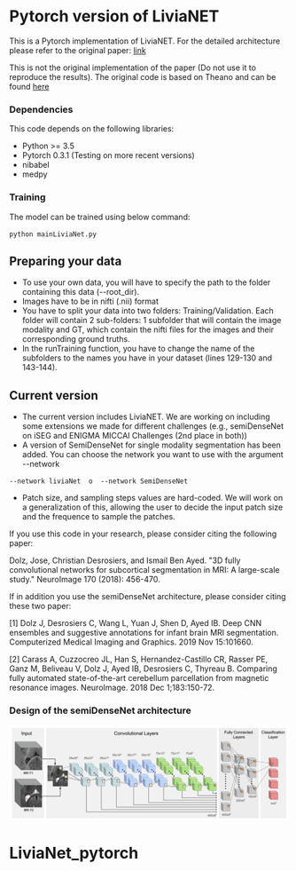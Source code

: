 # Pytorch version of LiviaNET

This is a Pytorch implementation of LiviaNET. For the detailed architecture please refer to the original paper: [link](https://arxiv.org/pdf/1612.03925.pdf)

This is not the original implementation of the paper (Do not use it to reproduce the results). The original code is based on Theano and can be found [here](https://github.com/josedolz/LiviaNET)


### Dependencies
This code depends on the following libraries:

- Python >= 3.5
- Pytorch 0.3.1 (Testing on more recent versions)
- nibabel
- medpy


### Training

The model can be trained using below command:  
```
python mainLiviaNet.py
```

## Preparing your data
- To use your own data, you will have to specify the path to the folder containing this data (--root_dir).
- Images have to be in nifti (.nii) format
- You have to split your data into two folders: Training/Validation. Each folder will contain 2 sub-folders: 1 subfolder that will contain the image modality and GT, which contain the nifti files for the images and their corresponding ground truths. 
- In the runTraining function, you have to change the name of the subfolders to the names you have in your dataset (lines 129-130 and 143-144).

## Current version
- The current version includes LiviaNET. We are working on including some extensions we made for different challenges (e.g., semiDenseNet on iSEG and ENIGMA MICCAI Challenges (2nd place in both))
- A version of SemiDenseNet for single modality segmentation has been added. You can choose the network you want to use with the argument --network
```
--network liviaNet  o  --network SemiDenseNet
```
- Patch size, and sampling steps values are hard-coded. We will work on a generalization of this, allowing the user to decide the input patch size and the frequence to sample the patches.

If you use this code in your research, please consider citing the following paper:

Dolz, Jose, Christian Desrosiers, and Ismail Ben Ayed. "3D fully convolutional networks for subcortical segmentation in MRI: A large-scale study." NeuroImage 170 (2018): 456-470.

If in addition you use the semiDenseNet architecture, please consider citing these two paper:

[1] Dolz J, Desrosiers C, Wang L, Yuan J, Shen D, Ayed IB. Deep CNN ensembles and suggestive annotations for infant brain MRI segmentation. Computerized Medical Imaging and Graphics. 2019 Nov 15:101660.

[2] Carass A, Cuzzocreo JL, Han S, Hernandez-Castillo CR, Rasser PE, Ganz M, Beliveau V, Dolz J, Ayed IB, Desrosiers C, Thyreau B. Comparing fully automated state-of-the-art cerebellum parcellation from magnetic resonance images. NeuroImage. 2018 Dec 1;183:150-72.

### Design of the semiDenseNet architecture
![model](images/semiDenseNet.png)

# LiviaNet_pytorch
